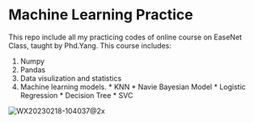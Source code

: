 # Machine Learning Practice
This repo include all my practicing codes of online course on EaseNet Class, taught by Phd.Yang.
This course includes:
  1. Numpy
  2. Pandas
  3. Data visulization and statistics
  4. Machine learning models. 
    * KNN
    * Navie Bayesian Model
    * Logistic Regression
    * Decision Tree
    * SVC
    
![WX20230218-104037@2x](https://user-images.githubusercontent.com/114122653/219890051-e0064f75-d103-4df2-97c4-663e4b24b596.png)
